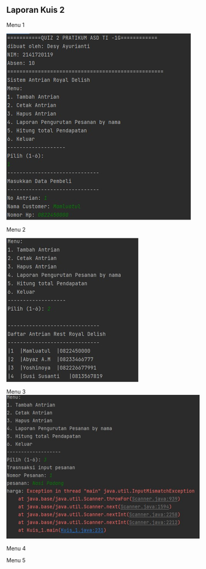 ## Laporan Kuis 2 

Menu 1 

<img src = "K1.jpg">

Menu 2 

<img src = "K2.jpg">

Menu 3
<img src = "K3.jpg">

Menu 4 

Menu 5


